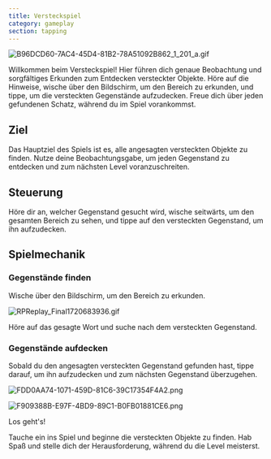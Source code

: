 ```yaml
---
title: Versteckspiel
category: gameplay
section: tapping
---
```

![B96DCD60-7AC4-45D4-81B2-78A51092B862_1_201_a.gif](https://help.studycat.com/hc/article_attachments/34930712507545)

Willkommen beim Versteckspiel! Hier führen dich genaue Beobachtung und sorgfältiges Erkunden zum Entdecken versteckter Objekte. Höre auf die Hinweise, wische über den Bildschirm, um den Bereich zu erkunden, und tippe, um die versteckten Gegenstände aufzudecken. Freue dich über jeden gefundenen Schatz, während du im Spiel vorankommst.

## Ziel

Das Hauptziel des Spiels ist es, alle angesagten versteckten Objekte zu finden. Nutze deine Beobachtungsgabe, um jeden Gegenstand zu entdecken und zum nächsten Level voranzuschreiten.

## Steuerung

Höre dir an, welcher Gegenstand gesucht wird, wische seitwärts, um den gesamten Bereich zu sehen, und tippe auf den versteckten Gegenstand, um ihn aufzudecken.

## Spielmechanik

### Gegenstände finden

Wische über den Bildschirm, um den Bereich zu erkunden.

![RPReplay_Final1720683936.gif](https://help.studycat.com/hc/article_attachments/34930712511513)

Höre auf das gesagte Wort und suche nach dem versteckten Gegenstand.

### Gegenstände aufdecken

Sobald du den angesagten versteckten Gegenstand gefunden hast, tippe darauf, um ihn aufzudecken und zum nächsten Gegenstand überzugehen.

![FDD0AA74-1071-459D-81C6-39C17354F4A2.png](https://help.studycat.com/hc/article_attachments/34783745782809)

![F909388B-E97F-4BD9-89C1-B0FB01881CE6.png](https://help.studycat.com/hc/article_attachments/34783721841177)

Los geht's!

Tauche ein ins Spiel und beginne die versteckten Objekte zu finden. Hab Spaß und stelle dich der Herausforderung, während du die Level meisterst.